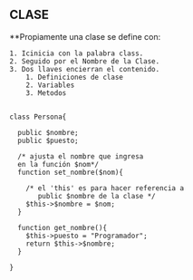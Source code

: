 ## CLASE 

**Propiamente una clase se define con:

	1. Icinicia con la palabra class.
	2. Seguido por el Nombre de la Clase.
	3. Dos llaves encierran el contenido.
		1. Definiciones de clase
		2. Variables
		3. Metodos




```

class Persona{

  public $nombre;
  public $puesto;

  /* ajusta el nombre que ingresa
  en la función $nom*/
  function set_nombre($nom){
    
    /* el 'this' es para hacer referencia a
       public $nombre de la clase */
    $this->$nombre = $nom;
  }
  
  function get_nombre(){
    $this->puesto = "Programador";
    return $this->$nombre;
  }
 
}

```
